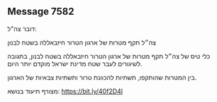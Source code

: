## Message 7582

דובר צה"ל:

צה״ל תקף מטרות של ארגון הטרור חיזבאללה בשטח לבנון

כלי טיס של צה״ל תקף מטרות של ארגון הטרור חיזבאללה בשטח לבנון, בתגובה לשיגורים לעבר שטח מדינת ישראל מוקדם יותר היום. 

בין המטרות שהותקפו, תשתיות להכוונת טרור ותשתיות צבאיות של הארגון.

מצורף תיעוד בנושא: https://bit.ly/40f2D4I

